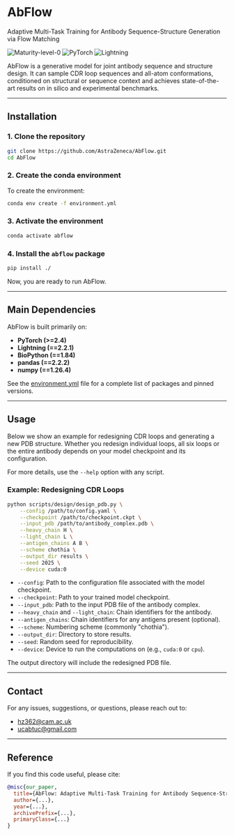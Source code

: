 # AbFlow

Adaptive Multi-Task Training for Antibody Sequence-Structure Generation via Flow Matching

![Maturity-level-0](https://img.shields.io/badge/Maturity%20Level-ML--0-red)
![PyTorch](https://img.shields.io/badge/PyTorch-red?logo=pytorch&logoColor=white)
![Lightning](https://img.shields.io/badge/Lightning-792ee5?logo=lightning&logoColor=white)

AbFlow is a generative model for joint antibody sequence and structure design. It can sample CDR loop sequences and all-atom conformations, conditioned on structural or sequence context and achieves state-of-the-art results on in silico and experimental benchmarks.

---

## Installation

### 1. Clone the repository

```bash
git clone https://github.com/AstraZeneca/AbFlow.git
cd AbFlow
```

### 2. Create the conda environment

To create the environment:

```bash
conda env create -f environment.yml
```

### 3. Activate the environment

```bash
conda activate abflow
```

### 4. Install the `abflow` package

```bash
pip install ./
```

Now, you are ready to run AbFlow.

---

## Main Dependencies

AbFlow is built primarily on:
- **PyTorch (>=2.4)**
- **Lightning (==2.2.1)**
- **BioPython (==1.84)**
- **pandas (==2.2.2)**
- **numpy (==1.26.4)**

See the [environment.yml](environment.yml) file for a complete list of packages and pinned versions.

---

## Usage

Below we show an example for redesigning CDR loops and generating a new PDB structure. Whether you redesign individual loops, all six loops or the entire antibody depends on your model checkpoint and its configuration.

For more details, use the `--help` option with any script.

### Example: Redesigning CDR Loops

```bash
python scripts/design/design_pdb.py \
    --config /path/to/config.yaml \
    --checkpoint /path/to/checkpoint.ckpt \
    --input_pdb /path/to/antibody_complex.pdb \
    --heavy_chain H \
    --light_chain L \
    --antigen_chains A B \
    --scheme chothia \
    --output_dir results \
    --seed 2025 \
    --device cuda:0
```

- `--config`: Path to the configuration file associated with the model checkpoint.
- `--checkpoint`: Path to your trained model checkpoint.
- `--input_pdb`: Path to the input PDB file of the antibody complex.
- `--heavy_chain` and `--light_chain`: Chain identifiers for the antibody.
- `--antigen_chains`: Chain identifiers for any antigens present (optional).
- `--scheme`: Numbering scheme (commonly "chothia").
- `--output_dir`: Directory to store results.
- `--seed`: Random seed for reproducibility.
- `--device`: Device to run the computations on (e.g., `cuda:0` or `cpu`).

The output directory will include the redesigned PDB file.

---

## Contact

For any issues, suggestions, or questions, please reach out to:
- [hz362@cam.ac.uk](mailto:hz362@cam.ac.uk)
- [ucabtuc@gmail.com](mailto:ucabtuc@gmail.com)

---

## Reference

If you find this code useful, please cite:

```bibtex
@misc{our_paper,
  title={AbFlow: Adaptive Multi-Task Training for Antibody Sequence-Structure Generation},
  author={...},
  year={...},
  archivePrefix={...},
  primaryClass={...}
}
```